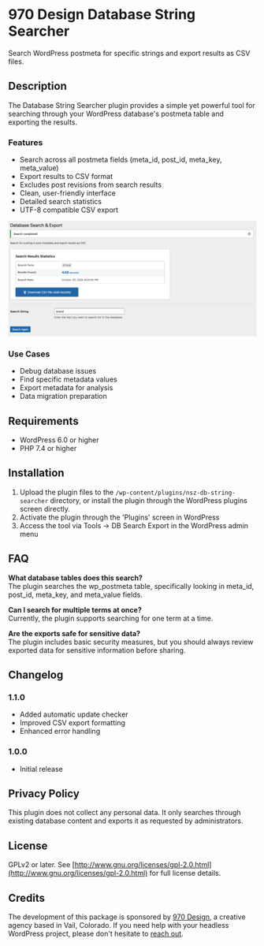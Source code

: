 # 970 Design Database String Searcher

Search WordPress postmeta for specific strings and export results as CSV files.

## Description

The Database String Searcher plugin provides a simple yet powerful tool for searching through your WordPress database's postmeta table and exporting the results.

### Features
- Search across all postmeta fields (meta_id, post_id, meta_key, meta_value)
- Export results to CSV format
- Excludes post revisions from search results
- Clean, user-friendly interface
- Detailed search statistics
- UTF-8 compatible CSV export

![Main search window](/assets/screenshot-1.png?raw=true "Main search window")

### Use Cases
- Debug database issues
- Find specific metadata values
- Export metadata for analysis
- Data migration preparation

## Requirements
- WordPress 6.0 or higher
- PHP 7.4 or higher

## Installation

1. Upload the plugin files to the `/wp-content/plugins/nsz-db-string-searcher` directory, or install the plugin through the WordPress plugins screen directly.
2. Activate the plugin through the 'Plugins' screen in WordPress
3. Access the tool via Tools -> DB Search Export in the WordPress admin menu

## FAQ

**What database tables does this search?**  
The plugin searches the wp_postmeta table, specifically looking in meta_id, post_id, meta_key, and meta_value fields.

**Can I search for multiple terms at once?**  
Currently, the plugin supports searching for one term at a time.

**Are the exports safe for sensitive data?**  
The plugin includes basic security measures, but you should always review exported data for sensitive information before sharing.

## Changelog

### 1.1.0
- Added automatic update checker
- Improved CSV export formatting
- Enhanced error handling

### 1.0.0
- Initial release

## Privacy Policy

This plugin does not collect any personal data. It only searches through existing database content and exports it as requested by administrators.

## License

GPLv2 or later. See [http://www.gnu.org/licenses/gpl-2.0.html](http://www.gnu.org/licenses/gpl-2.0.html) for full license details.

## Credits

The development of this package is sponsored by [970 Design](https://970design.com), a creative agency based in Vail, Colorado.  If you need help with your headless WordPress project, please don't hesitate to [reach out](https://970design.com/reach-out/).
